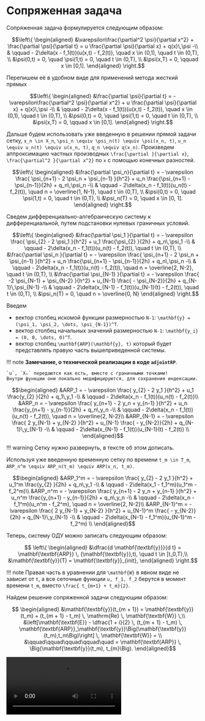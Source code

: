 # Сопряженная задача

Сопряженная задача формулируется следующим образом:
```math
\left\{
\begin{aligned}
    &\varepsilon\frac{\partial^2 \psi}{\partial x^2} + \frac{\partial \psi}{\partial t} = u \frac{\partial \psi}{\partial x} + q(x)\,\psi  -\\
    & \qquad  - 2\delta(x - f_1(t))(u(x,t) - f_2(t)), \quad x \in (0,1), \quad t \in (0,T), \\
    &\psi(0,t) = 0, \quad \psi(1,t) = 0, \quad t \in (0,T), \\
    &\psi(x,T) = 0, \qquad x \in [0,1].
\end{aligned}
\right.
```

Перепишем её в удобном виде для применений метода жесткий прямых
```math
\left\{
\begin{aligned}
    &\frac{\partial \psi}{\partial t} = - \varepsilon\frac{\partial^2 \psi}{\partial x^2} +  u \frac{\partial \psi}{\partial x} + q(x)\,\psi  -\\
    & \qquad  - 2\delta(x - f_1(t))(u(x,t) - f_2(t)), \quad x \in (0,1), \quad t \in (0,T), \\
    &\psi(0,t) = 0, \quad \psi(1,t) = 0, \quad t \in (0,T), \\
    &\psi(x,T) = 0, \qquad x \in [0,1].
\end{aligned}
\right.
```

Дальше будем использовать уже введенную в решении прямой задачи сетку, ``x_n \in X_n``, ``\psi_n \equiv \psi_n(t) \equiv \psi(x_n, t)``, ``u_n \equiv u_n(t) \equiv u(x_n, t)``, ``q_n \equiv q(x_n)``.
Произведем аппроксимацию частных производных ``\frac{\partial }{\partial x}``, ``\frac{\partial^2 }{\partial x^2}`` по ``x`` с помощью конечных разностей.
```math
\left\{
\begin{aligned}
    &\frac{\partial \psi_n}{\partial t} = - \varepsilon \frac{ \psi_{n+1} - 2 \psi_n + \psi_{n-1} }{h^2} +  u_n \frac{\psi_{n+1} - \psi_{n-1}}{2h} + q_n\,\psi_n  -\\
    & \qquad  - 2\delta(x_n - f_1(t))(u_n(t) - f_2(t)), \quad n = \overline{1, N-1}, \quad t \in (0,T), \\
    &\psi(0,t) = 0, \quad \psi(1,t) = 0, \quad t \in (0,T), \\
    &\psi_n(T) = 0, \quad x \in [0, 1].
\end{aligned}
\right.
```

Сведем дифференциально-алгебраическую систему к дифференциальной, путем подстановки нулевых граничных условий.

```math
\left\{
\begin{aligned}
    &\frac{\partial \psi_1     }{\partial t} = - \varepsilon \frac{ \psi_{2}     - 2 \psi_1              }{h^2} +  u_1 \frac{\psi_{2} }{2h} + q_n\,\psi_1  -\\
    & \qquad  - 2\delta(x_n - f_1(t))(u_n(t) - f_2(t)),  \quad t \in (0,T), \\
    &\frac{\partial \psi_n     }{\partial t} = - \varepsilon \frac{ \psi_{n+1}   - 2 \psi_n + \psi_{n-1} }{h^2} +  u_n \frac{\psi_{n+1} - \psi_{n-1}}{2h} + q_n\,\psi_n  -\\
    & \qquad  - 2\delta(x_n - f_1(t))(u_n(t) - f_2(t)), \quad n = \overline{2, N-2}, \quad t \in (0,T), \\
    &\frac{\partial \psi_{N-1} }{\partial t} = - \varepsilon \frac{          -2 \psi_{N-1} + \psi_{N-2}  }{h^2} +  u_{N-1} \frac{ - \psi_{N-2}}{2h} + q_{N-1}\,\psi_{N-1}  -\\
    & \qquad  - 2\delta(x_{N-1} - f_1(t))(u_{N-1}(t) - f_2(t)),  \quad t \in (0,T), \\
    &\psi_n(T) = 0, \quad n = \overline{0, N}
\end{aligned}
\right.
```

Введем
 - вектор столбец искомой функции размерностью ``N-1``: ``\mathbf{y} = (\psi_1, \psi_2, \dots, \psi_{N-1})^T``.
 - вектор столбец начальных значений размерностью ``N-1``: ``\mathbf{y_i} = (0, 0, \dots, 0)^T``.
 - вектор столбец ``\mathbf{ARP}(\mathbf{y}, t)`` который будет представлять правую часть вышеприведенной системы.

!!! note
    **Замечание, о технической реализации в коде `adjointRP`**.

    `u`, `Xₙ` передаются как есть, вместе с граничными точками!
    Внутри функции они локально модифицируются, для сохранения индексации.

```math
\begin{aligned}
    &ARP_1 = - \varepsilon \frac{ y_{2} - 2 y_1 }{h^2} +  u_1 \frac{y_{2} }{2h} + q_1\,y_1  -\\
    & \qquad  - 2\delta(x_n - f_1(t))(u_n(t) - f_2(t))\\
    &ARP_n = - \varepsilon \frac{ y_{n+1} - 2 y_n + y_{n-1} }{h^2} +  u_n \frac{y_{n+1} - y_{n-1}}{2h} + q_n\,y_n  -\\
    & \qquad  - 2\delta(x_n - f_1(t))(u_n(t) - f_2(t)), \quad n = \overline{2, N-2}\\
    &ARP_{N-1} = - \varepsilon \frac{  2 y_{N-1} + y_{N-2} }{h^2} +  u_{N-1} \frac{ - y_{N-2}}{2h} + q_{N-1}\,y_{N-1}  -\\
    & \qquad  - 2\delta(x_{N-1} - f_1(t))(u_{N-1}(t) - f_2(t)) \\
\end{aligned}
```

!!! warning
    Сетку нужно развернуть, в тексте об этом дописать.

Используя уже введенную временную сетку по времени ``t_m \in T_m``, ``ARP_n^m \equiv ARP_n(t_m) \equiv ARP(x_n, t_m)``.
```math
\begin{aligned}
    &ARP_1^m = - \varepsilon \frac{ y_{2} - 2 y_1 }{h^2} +  u_1^m \frac{y_{2} }{2h} + q_n\,y_1  -\\
    & \qquad  - 2\delta(x_1 - f_1^m)(u_1^m - f_2^m)\\
    &ARP_n^m = - \varepsilon \frac{ y_{n+1} - 2 y_n + y_{n-1} }{h^2} +  u_n^m \frac{y_{n+1} - y_{n-1}}{2h} + q_n\,y_n  -\\
    & \qquad  - 2\delta(x_n - f_1^m)(u_n^m - f_2^m), \quad n = \overline{2, N-2}\\
    &ARP_{N-1}^m = - \varepsilon \frac{  2 y_{N-1} + y_{N-2} }{h^2} +  u_{N-1}^m \frac{ - y_{N-2}}{2h} + q_{N-1}\,y_{N-1}  -\\
    & \qquad  - 2\delta(x_{N-1} - f_1^m)(u_{N-1}^m - f_2^m) \\
\end{aligned}
```

Теперь, систему ОДУ можно записать следующим образом:
```math
    \left\{
    \begin{aligned}
        &\dfrac{d \mathbf{\textbf{y}}}{d t} = \mathbf{\textbf{ARP}} \, (\mathbf{\textbf{y}},t), \quad t \in [t_0,T),\\
        &\mathbf{\textbf{y}}(T) = \mathbf{\textbf{y}}_{init},
    \end{aligned}
    \right.
```


!!! note
    Правая часть в уравнении для ``\mathbf{W}`` в явном виде не зависит от ``t``, а все сеточные функции `u, f_1, f_2` берутся в момент времени ``t_m``, вместо ``\frac{ t_{m+1} + t_m}{2}``.

Найдем решение сопряженной задачи следующим образом:
```math
    \begin{aligned}
        &\mathbf{\textbf{y}}(t_{m + 1}) = \mathbf{\textbf{y}}(t_m) + (t_{m + 1} - t_m) \, \mathrm{Re} \, \mathbf{\textbf{W}} \,\\
        &\left[\mathbf{\textbf{E}} - \dfrac{1 + i}{2} \, (t_{m + 1} - t_m) \, \mathbf{\textbf{ARP}}_\mathbf{\textbf{y}}\Big(\mathbf{\textbf{y}}(t_m),t_m\Big)\right] \, \mathbf{\textbf{W}} = \\
        &\qquad\qquad\qquad\qquad\quad = \mathbf{\textbf{ARP}} \, \Big(\mathbf{\textbf{y}}(t_m), t_{m}\Big).
    \end{aligned}
```

![](../assets/adjoint.mp4)
